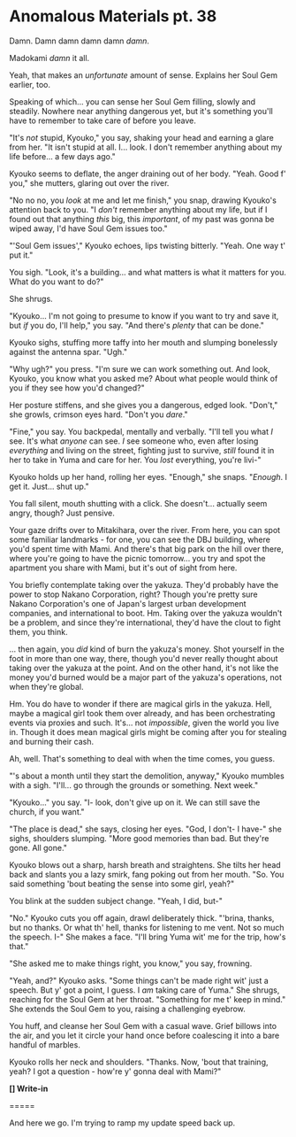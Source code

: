 # Anomalous Materials pt. 38

Damn. Damn damn damn damn *damn*.

Madokami *damn* it all.

Yeah, that makes an *unfortunate* amount of sense. Explains her Soul Gem earlier, too.

Speaking of which... you can sense her Soul Gem filling, slowly and steadily. Nowhere near anything dangerous yet, but it's something you'll have to remember to take care of before you leave.

"It's *not* stupid, Kyouko," you say, shaking your head and earning a glare from her. "It isn't stupid at all. I... look. I don't remember anything about my life before... a few days ago."

Kyouko seems to deflate, the anger draining out of her body. "Yeah. Good f' you," she mutters, glaring out over the river.

"No no no, you *look* at me and let me finish," you snap, drawing Kyouko's attention back to you. "I *don't* remember anything about my life, but if I found out that anything *this* big, this *important*, of my past was gonna be wiped away, I'd have Soul Gem issues too."

"'Soul Gem issues'," Kyouko echoes, lips twisting bitterly. "Yeah. One way t' put it."

You sigh. "Look, it's a building... and what matters is what it matters for you. What do you want to do?"

She shrugs.

"Kyouko... I'm not going to presume to know if you want to try and save it, but *if* you do, I'll help," you say. "And there's *plenty* that can be done."

Kyouko sighs, stuffing more taffy into her mouth and slumping bonelessly against the antenna spar. "Ugh."

"Why ugh?" you press. "I'm sure we can work something out. And look, Kyouko, you know what you asked me? About what people would think of you if they see how you'd changed?"

Her posture stiffens, and she gives you a dangerous, edged look. "Don't," she growls, crimson eyes hard. "Don't you *dare*."

"Fine," you say. You backpedal, mentally and verbally. "I'll tell you what *I* see. It's what *anyone* can see. *I* see someone who, even after losing *everything* and living on the street, fighting just to survive, *still* found it in her to take in Yuma and care for her. You *lost* everything, you're livi-"

Kyouko holds up her hand, rolling her eyes. "Enough," she snaps. "*Enough*. I get it. Just... shut up."

You fall silent, mouth shutting with a click. She doesn't... actually seem angry, though? Just pensive.

Your gaze drifts over to Mitakihara, over the river. From here, you can spot some familiar landmarks - for one, you can see the DBJ building, where you'd spent time with Mami. And there's that big park on the hill over there, where you're going to have the picnic tomorrow\... you try and spot the apartment you share with Mami, but it's out of sight from here.

You briefly contemplate taking over the yakuza. They'd probably have the power to stop Nakano Corporation, right? Though you're pretty sure Nakano Corporation's one of Japan's largest urban development companies, and international to boot. Hm. Taking over the yakuza wouldn't be a problem, and since they're international, they'd have the clout to fight them, you think.

... then again, you *did* kind of burn the yakuza's money. Shot yourself in the foot in more than one way, there, though you'd never really thought about taking over the yakuza at the point. And on the other hand, it's not like the money you'd burned would be a major part of the yakuza's operations, not when they're global.

Hm. You do have to wonder if there are magical girls in the yakuza. Hell, maybe a magical girl took them over already, and has been orchestrating events via proxies and such. It's... not *impossible*, given the world you live in. Though it does mean magical girls might be coming after you for stealing and burning their cash.

Ah, well. That's something to deal with when the time comes, you guess.

"'s about a month until they start the demolition, anyway," Kyouko mumbles with a sigh. "I'll... go through the grounds or something. Next week."

"Kyouko..." you say. "I- look, don't give up on it. We can still save the church, if you want."

"The place is dead," she says, closing her eyes. "God, I don't- I have-" she sighs, shoulders slumping. "More good memories than bad. But they're gone. All gone."

Kyouko blows out a sharp, harsh breath and straightens. She tilts her head back and slants you a lazy smirk, fang poking out from her mouth. "So. You said something 'bout beating the sense into some girl, yeah?"

You blink at the sudden subject change. "Yeah, I did, but-"

"No." Kyouko cuts you off again, drawl deliberately thick. "'brina, thanks, but no thanks. Or what th' hell, thanks for listening to me vent. Not so much the speech. I-" She makes a face. "I'll bring Yuma wit' me for the trip, how's that."

"She asked me to make things right, you know," you say, frowning.

"Yeah, and?" Kyouko asks. "Some things can't be made right wit' just a speech. But y' got a point, I guess. I *am* taking care of Yuma." She shrugs, reaching for the Soul Gem at her throat. "Something for me t' keep in mind." She extends the Soul Gem to you, raising a challenging eyebrow.

You huff, and cleanse her Soul Gem with a casual wave. Grief billows into the air, and you let it circle your hand once before coalescing it into a bare handful of marbles.

Kyouko rolls her neck and shoulders. "Thanks. Now, 'bout that training, yeah? I got a question - how're y' gonna deal with Mami?"

**\[] Write-in**

\=====​

And here we go. I'm trying to ramp my update speed back up.
